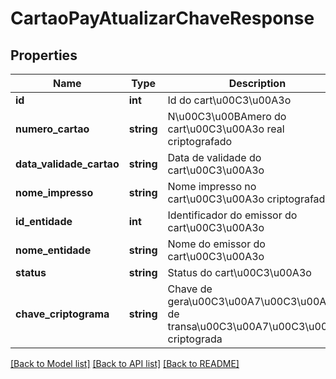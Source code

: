 # CartaoPayAtualizarChaveResponse

## Properties
Name | Type | Description | Notes
------------ | ------------- | ------------- | -------------
**id** | **int** | Id do cart\u00C3\u00A3o | [optional] 
**numero_cartao** | **string** | N\u00C3\u00BAmero do cart\u00C3\u00A3o real criptografado | [optional] 
**data_validade_cartao** | **string** | Data de validade do cart\u00C3\u00A3o | [optional] 
**nome_impresso** | **string** | Nome impresso no cart\u00C3\u00A3o criptografado | [optional] 
**id_entidade** | **int** | Identificador do emissor do cart\u00C3\u00A3o | [optional] 
**nome_entidade** | **string** | Nome do emissor do cart\u00C3\u00A3o | [optional] 
**status** | **string** | Status do cart\u00C3\u00A3o | [optional] 
**chave_criptograma** | **string** | Chave de gera\u00C3\u00A7\u00C3\u00A3o de transa\u00C3\u00A7\u00C3\u00A3o criptograda | [optional] 

[[Back to Model list]](../README.md#documentation-for-models) [[Back to API list]](../README.md#documentation-for-api-endpoints) [[Back to README]](../README.md)


